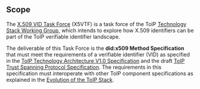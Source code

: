 
[//]: # (Pandoc Formatting Macros)

[//]: # (\mainmatter)

[//]: # (\doctitle)

## Scope

The [X.509 VID Task Force](https://wiki.trustoverip.org/pages/viewpage.action?pageId=68453176) (X5VTF) is a task force of the ToIP [Technology Stack Working Group](https://wiki.trustoverip.org/display/HOME/Technology+Stack+Working+Group), which intends to explore how X.509 identifiers can be part of the ToIP verifiable identifier landscape.

The deliverable of this Task Force is the **did:x509 Method Specification** that must meet the requirements of a verifiable identifier (VID) as specified in the [ToIP Technology Architecture V1.0 Specification](https://trustoverip.org/our-work/technical-architecture/) and the draft [ToIP Trust Spanning Protocol Specification](https://wiki.trustoverip.org/display/HOME/ToIP+Trust+Spanning+Protocol+Specification). The requirements in this specification must interoperate with other ToIP component specifications as explained in the [Evolution of the ToIP Stack](https://trustoverip.org/our-work/evolution-of-the-toip-stack/).
